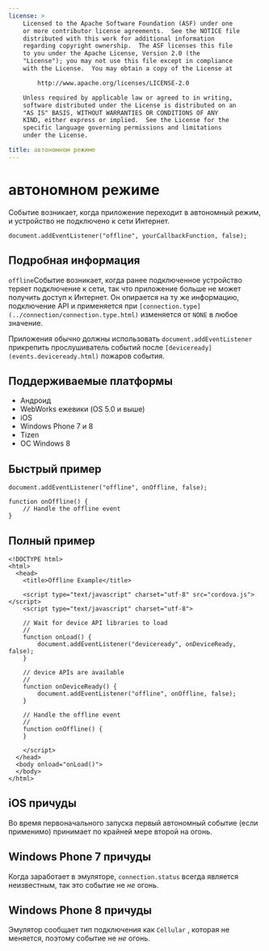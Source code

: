 ```yaml
---
license: >
    Licensed to the Apache Software Foundation (ASF) under one
    or more contributor license agreements.  See the NOTICE file
    distributed with this work for additional information
    regarding copyright ownership.  The ASF licenses this file
    to you under the Apache License, Version 2.0 (the
    "License"); you may not use this file except in compliance
    with the License.  You may obtain a copy of the License at

        http://www.apache.org/licenses/LICENSE-2.0

    Unless required by applicable law or agreed to in writing,
    software distributed under the License is distributed on an
    "AS IS" BASIS, WITHOUT WARRANTIES OR CONDITIONS OF ANY
    KIND, either express or implied.  See the License for the
    specific language governing permissions and limitations
    under the License.

title: автономном режиме
---
```


# автономном режиме

Событие возникает, когда приложение переходит в автономный режим, и устройство не подключено к сети Интернет.

    document.addEventListener("offline", yourCallbackFunction, false);
    

## Подробная информация

`offline`Событие возникает, когда ранее подключенное устройство теряет подключение к сети, так что приложение больше не может получить доступ к Интернет. Он опирается на ту же информацию, подключение API и применяется при `[connection.type](../connection/connection.type.html)` изменяется от `NONE` в любое значение.

Приложения обычно должны использовать `document.addEventListener` прикрепить прослушиватель событий после `[deviceready](events.deviceready.html)` пожаров события.

## Поддерживаемые платформы

*   Андроид
*   WebWorks ежевики (OS 5.0 и выше)
*   iOS
*   Windows Phone 7 и 8
*   Tizen
*   ОС Windows 8

## Быстрый пример

    document.addEventListener("offline", onOffline, false);
    
    function onOffline() {
        // Handle the offline event
    }
    

## Полный пример

    <!DOCTYPE html>
    <html>
      <head>
        <title>Offline Example</title>
    
        <script type="text/javascript" charset="utf-8" src="cordova.js"></script>
        <script type="text/javascript" charset="utf-8">
    
        // Wait for device API libraries to load
        //
        function onLoad() {
            document.addEventListener("deviceready", onDeviceReady, false);
        }
    
        // device APIs are available
        //
        function onDeviceReady() {
            document.addEventListener("offline", onOffline, false);
        }
    
        // Handle the offline event
        //
        function onOffline() {
        }
    
        </script>
      </head>
      <body onload="onLoad()">
      </body>
    </html>
    

## iOS причуды

Во время первоначального запуска первый автономный событие (если применимо) принимает по крайней мере второй на огонь.

## Windows Phone 7 причуды

Когда заработает в эмуляторе, `connection.status` всегда является неизвестным, так это событие не *не* огонь.

## Windows Phone 8 причуды

Эмулятор сообщает тип подключения как `Cellular` , которая не меняется, поэтому событие не *не* огонь.